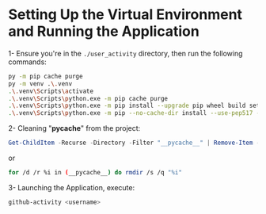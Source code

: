 # Setting Up the Virtual Environment and Running the Application

1- Ensure you're in the `./user_activity` directory, then run the following commands:

```bash
py -m pip cache purge
py -m venv .\.venv
.\.venv\Scripts\activate
.\.venv\Scripts\python.exe -m pip cache purge
.\.venv\Scripts\python.exe -m pip install --upgrade pip wheel build setuptools
.\.venv\Scripts\python.exe -m pip --no-cache-dir install --use-pep517 -e .
```

2- Cleaning "__pycache__" from the project:

```powershell
Get-ChildItem -Recurse -Directory -Filter "__pycache__" | Remove-Item -Recurse -Force
```

or

```bash
for /d /r %i in (__pycache__) do rmdir /s /q "%i"
```

3- Launching the Application, execute:

```bash
github-activity <username>
```
